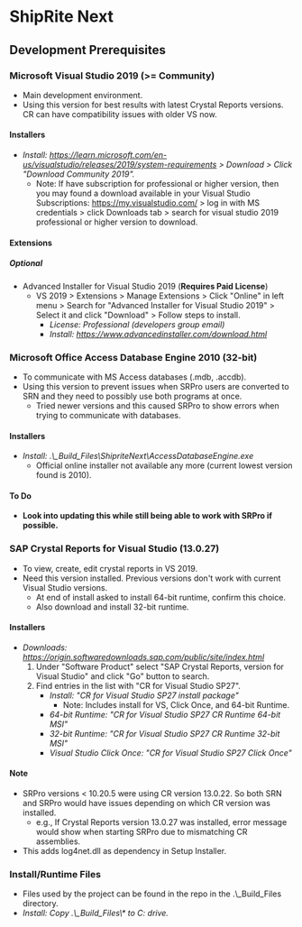 # ShipRite Next

## Development Prerequisites

### Microsoft Visual Studio 2019 (>= Community)
- Main development environment.
- Using this version for best results with latest Crystal Reports versions. CR can have compatibility issues with older VS now.

#### Installers
- *Install: https://learn.microsoft.com/en-us/visualstudio/releases/2019/system-requirements > Download > Click "Download Community 2019".* 
  - Note: If have subscription for professional or higher version, then you may found a download available in your Visual Studio Subscriptions: https://my.visualstudio.com/ > log in with MS credentials > click Downloads tab > search for visual studio 2019 professional or higher version to download.

#### Extensions

##### Optional
- Advanced Installer for Visual Studio 2019 (**Requires Paid License**)
  - VS 2019 > Extensions > Manage Extensions > Click "Online" in left menu > Search for "Advanced Installer for Visual Studio 2019" > Select it and click "Download" > Follow steps to install.
    - *License: Professional (developers group email)*
	- *Install: https://www.advancedinstaller.com/download.html*


### Microsoft Office Access Database Engine 2010 (32-bit)
- To communicate with MS Access databases (.mdb, .accdb).
- Using this version to prevent issues when SRPro users are converted to SRN and they need to possibly use both programs at once.
  - Tried newer versions and this caused SRPro to show errors when trying to communicate with databases.

#### Installers
- *Install: .\\_Build_Files\\ShipriteNext\\AccessDatabaseEngine.exe*
  - Official online installer not available any more (current lowest version found is 2010).
  
#### To Do
- **Look into updating this while still being able to work with SRPro if possible.**


### SAP Crystal Reports for Visual Studio (13.0.27)
- To view, create, edit crystal reports in VS 2019.
- Need this version installed. Previous versions don't work with current Visual Studio versions.
  - At end of install asked to install 64-bit runtime, confirm this choice.
  - Also download and install 32-bit runtime.

#### Installers
- *Downloads: https://origin.softwaredownloads.sap.com/public/site/index.html*
  1. Under "Software Product" select "SAP Crystal Reports, version for Visual Studio" and click "Go" button to search.
  2. Find entries in the list with "CR for Visual Studio SP27".
     - *Install: "CR for Visual Studio SP27 install package"*
	   - Note: Includes install for VS, Click Once, and 64-bit Runtime.
     - *64-bit Runtime: "CR for Visual Studio SP27 CR Runtime 64-bit MSI"*
     - *32-bit Runtime: "CR for Visual Studio SP27 CR Runtime 32-bit MSI"*
     - *Visual Studio Click Once: "CR for Visual Studio SP27 Click Once"*

#### Note
- SRPro versions < 10.20.5 were using CR version 13.0.22. So both SRN and SRPro would have issues depending on which CR version was installed.
  - e.g., If Crystal Reports version 13.0.27 was installed, error message would show when starting SRPro due to mismatching CR assemblies.
- This adds log4net.dll as dependency in Setup Installer.


### Install/Runtime Files
- Files used by the project can be found in the repo in the .\\_Build_Files directory. 
- *Install: Copy .\\_Build_Files\\\* to C: drive.*
